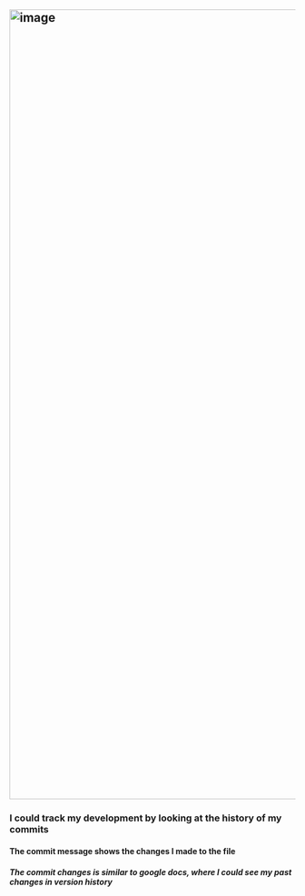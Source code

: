 ## <img width="1392" alt="image" src="https://github.com/user-attachments/assets/a9cdf455-9bf4-4f14-94de-a6ec1100cea2">
 ### I could track my development by looking at the history of my commits 
  #### The commit message shows the changes I made to the file
   ##### The commit changes is similar to google docs, where I could see my past changes in version history
